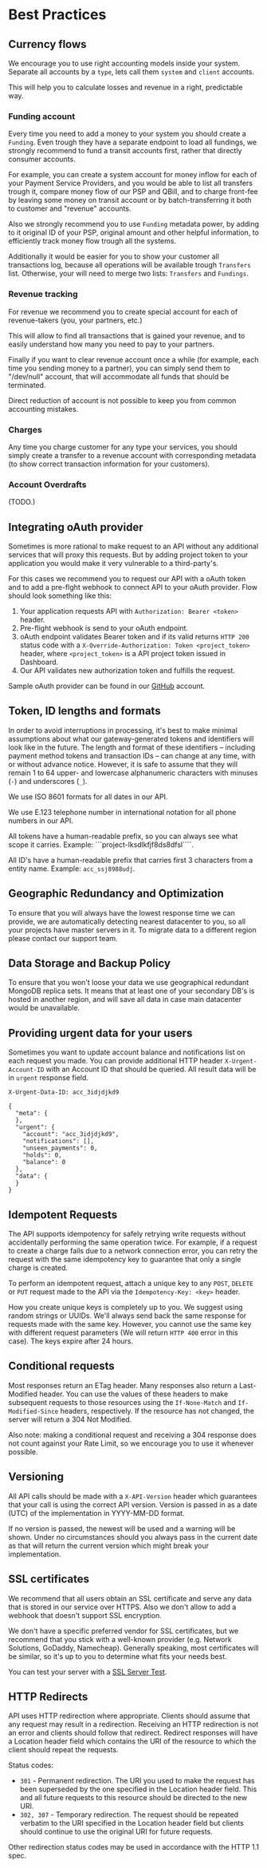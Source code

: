 # Best Practices

## Currency flows

We encourage you to use right accounting models inside your system. Separate all accounts by a ```type```, lets call them ```system``` and ```client``` accounts.

This will help you to calculate losses and revenue in a right, predictable way.

### Funding account

Every time you need to add a money to your system you should create a ```Funding```. Even trough they have a separate endpoint to load all fundings, we strongly recommend to fund a transit accounts first, rather that directly consumer accounts.

For example, you can create a system account for money inflow for each of your Payment Service Providers, and you would be able to list all transfers trough it, compare money flow of our PSP and QBill, and to charge front-fee by leaving some money on transit account or by batch-transferring it both to customer and "revenue" accounts.

Also we strongly recommend you to use ```Funding``` metadata power, by adding to it original ID of your PSP, original amount and other helpful information, to efficiently track money flow trough all the systems.

Additionally it would be easier for you to show your customer all transactions log, because all operations will be available trough ```Transfers``` list. Otherwise, your will need to merge two lists: ```Transfers``` and ```Fundings```.

### Revenue tracking

For revenue we recommend you to create special account for each of revenue-takers (you, your partners, etc.)

This will allow to find all transactions that is gained your revenue, and to easily understand how many you need to pay to your partners.

Finally if you want to clear revenue account once a while (for example, each time you sending money to a partner), you can simply send them to "/dev/null" account, that will accommodate all funds that should be terminated.

Direct reduction of account is not possible to keep you from common accounting mistakes.

### Charges

Any time you charge customer for any type your services, you should simply create a transfer to a revenue account with corresponding metadata (to show correct transaction information for your customers).

### Account Overdrafts

(TODO.)

## Integrating oAuth provider

Sometimes is more rational to make request to an API without any additional services that will proxy this requests. But by adding project token to your application you would make it very vulnerable to a third-party's.

For this cases we recommend you to request our API with a oAuth token and to add a pre-flght webhook to connect API to your oAuth provider. Flow should look something like this:

1. Your application requests API with ```Authorization: Bearer <token>``` header.
2. Pre-flight webhook is send to your oAuth endpoint.
3. oAuth endpoint validates Bearer token and if its valid returns ```HTTP 200``` status code with a ```X-Override-Authorization: Token <project_token>``` header, where ```<project_token>``` is a API project token issued in Dashboard.
4. Our API validates new authorization token and fulfills the request.

Sample oAuth provider can be found in our [GitHub]() account.

## Token, ID lengths and formats

In order to avoid interruptions in processing, it's best to make minimal assumptions about what our gateway-generated tokens and identifiers will look like in the future. The length and format of these identifiers – including payment method tokens and transaction IDs – can change at any time, with or without advance notice. However, it is safe to assume that they will remain 1 to 64 upper- and lowercase alphanumeric characters with minuses (```-```) and underscores (```_```).

We use ISO 8601 formats for all dates in our API.

We use E.123 telephone number in international notation for all phone numbers in our API.

All tokens have a human-readable prefix, so you can always see what scope it carries. Example: ```project-lksdlkfjf8ds8dfsl````.

All ID's have a human-readable prefix that carries first 3 characters from a entity name. Example: ```acc_ssj8988udj```.

## Geographic Redundancy and Optimization

To ensure that you will always have the lowest response time we can provide, we are automatically detecting nearest datacenter to you, so all your projects have master servers in it. To migrate data to a different region please contact our support team.

## Data Storage and Backup Policy

To ensure that you won't loose your data we use geographical redundant MongoDB replica sets. It means that at least one of your secondary DB's is hosted in another region, and will save all data in case main datacenter would be unavailable.

## Providing urgent data for your users

Sometimes you want to update account balance and notifications list on each request you made. You can provide additional HTTP header ```X-Urgent-Account-ID``` with an Account ID that should be queried. All result data will be in ```urgent``` response field.

```
X-Urgent-Data-ID: acc_3idjdjkd9
```

```
{
  "meta": {
  },
  "urgent": {
    "account": "acc_3idjdjkd9",
    "notifications": [],
    "unseen_payments": 0,
    "holds": 0,
    "balance": 0
  },
  "data": {
  }
}
```

## Idempotent Requests

The API supports idempotency for safely retrying write requests without accidentally performing the same operation twice. For example, if a request to create a charge fails due to a network connection error, you can retry the request with the same idempotency key to guarantee that only a single charge is created.

To perform an idempotent request, attach a unique key to any ```POST```, ```DELETE``` or ```PUT``` request made to the API via the ```Idempotency-Key: <key>``` header.

How you create unique keys is completely up to you. We suggest using random strings or UUIDs. We'll always send back the same response for requests made with the same key. However, you cannot use the same key with different request parameters (We will return ```HTTP 400``` error in this case). The keys expire after 24 hours.

## Conditional requests

Most responses return an ETag header. Many responses also return a Last-Modified header. You can use the values of these headers to make subsequent requests to those resources using the ```If-None-Match``` and ```If-Modified-Since``` headers, respectively. If the resource has not changed, the server will return a 304 Not Modified.

Also note: making a conditional request and receiving a 304 response does not count against your Rate Limit, so we encourage you to use it whenever possible.

## Versioning

All API calls should be made with a ```X-API-Version``` header which guarantees that your call is using the correct API version. Version is passed in as a date (UTC) of the implementation in YYYY-MM-DD format.

If no version is passed, the newest will be used and a warning will be shown. Under no circumstances should you always pass in the current date as that will return the current version which might break your implementation.

## SSL certificates

We recommend that all users obtain an SSL certificate and serve any data that is stored in our service over HTTPS. Also we don't allow to add a webhook that doesn't support SSL encryption.

We don't have a specific preferred vendor for SSL certificates, but we recommend that you stick with a well-known provider (e.g. Network Solutions, GoDaddy, Namecheap). Generally speaking, most certificates will be similar, so it's up to you to determine what fits your needs best.

You can test your server with a [SSL Server Test](https://www.ssllabs.com/ssltest/).

## HTTP Redirects

API uses HTTP redirection where appropriate. Clients should assume that any request may result in a redirection. Receiving an HTTP redirection is not an error and clients should follow that redirect. Redirect responses will have a Location header field which contains the URI of the resource to which the client should repeat the requests.

Status codes:

- ```301``` - Permanent redirection. The URI you used to make the request has been superseded by the one specified in the Location header field. This and all future requests to this resource should be directed to the new URI.
- ```302, 307``` - Temporary redirection. The request should be repeated verbatim to the URI specified in the Location header field but clients should continue to use the original URI for future requests.

Other redirection status codes may be used in accordance with the HTTP 1.1 spec.
